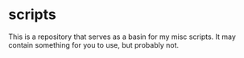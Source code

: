 # scripts

This is a repository that serves as a basin for my misc scripts.
It may contain something for you to use, but probably not.
